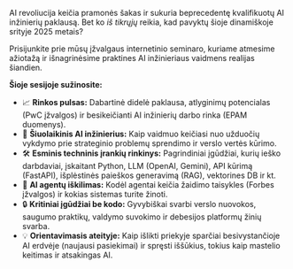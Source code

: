 AI revoliucija keičia pramonės šakas ir sukuria beprecedentę kvalifikuotų AI inžinierių paklausą. Bet ko *iš tikrųjų* reikia, kad pavyktų šioje dinamiškoje srityje 2025 metais?

Prisijunkite prie mūsų įžvalgaus internetinio seminaro, kuriame atmesime ažiotažą ir išnagrinėsime praktines AI inžinieriaus vaidmens realijas šiandien.

**Šioje sesijoje sužinosite:**

*   📈 **Rinkos pulsas:** Dabartinė didelė paklausa, atlyginimų potencialas (PwC įžvalgos) ir besikeičianti AI inžinierių darbo rinka (EPAM duomenys).
*   🧠 **Šiuolaikinis AI inžinierius:** Kaip vaidmuo keičiasi nuo užduočių vykdymo prie strateginio problemų sprendimo ir verslo vertės kūrimo.
*   🛠️ **Esminis techninis įrankių rinkinys:** Pagrindiniai įgūdžiai, kurių ieško darbdaviai, įskaitant Python, LLM (OpenAI, Gemini), API kūrimą (FastAPI), išplėstinės paieškos generavimą (RAG), vektorines DB ir kt.
*   🤖 **AI agentų iškilimas:** Kodėl agentai keičia žaidimo taisykles (Forbes įžvalgos) ir kokias sistemas turite žinoti.
*   🔒 **Kritiniai įgūdžiai be kodo:** Gyvybiškai svarbi verslo nuovokos, saugumo praktikų, valdymo suvokimo ir debesijos platformų žinių svarba.
*   💡 **Orientavimasis ateityje:** Kaip išlikti priekyje sparčiai besivystančioje AI erdvėje (naujausi pasiekimai) ir spręsti iššūkius, tokius kaip mastelio keitimas ir atsakingas AI. 